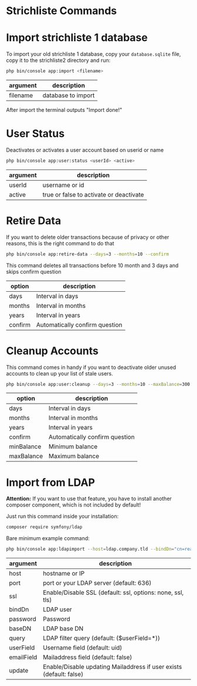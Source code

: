 # Strichliste Commands

# Import strichliste 1 database

To import your old strichliste 1 database, copy your `database.sqlite` file, copy it to the strichliste2 directory and run:

```bash
php bin/console app:import <filename>
```

| argument   | description                             |
|------------|-----------------------------------------|
| filename   | database to import                      |

After import the terminal outputs "Import done!"

# User Status

Deactivates or activates a user account based on userid or name

```bash
php bin/console app:user:status <userId> <active>
```

| argument | description                             |
|----------|-----------------------------------------|
| userId   | username or id                          |
| active   | true or false to activate or deactivate |

# Retire Data

If you want to delete older transactions because of privacy or other reasons, this is the right command to do that

```bash
php bin/console app:retire-data --days=3 --months=10 --confirm
```

This command deletes all transactions before 10 month and 3 days and skips confirm question

| option  | description                    |
|---------|--------------------------------|
| days    | Interval in days               |
| months  | Interval in months             |
| years   | Interval in years              |
| confirm | Automatically confirm question |

# Cleanup Accounts

This command comes in handy if you want to deactivate older unused accounts to clean up your list of stale users.

```bash
php bin/console app:user:cleanup --days=3 --months=10 --maxBalance=300 --confirm
```

| option     | description                    |
|------------|--------------------------------|
| days       | Interval in days               |
| months     | Interval in months             |
| years      | Interval in years              |
| confirm    | Automatically confirm question |
| minBalance | Minimum balance                |
| maxBalance | Maximum balance                |

# Import from LDAP

**Attention:** If you want to use that feature, you have to install another composer component, which is not included by default!

Just run this command inside your installation:
```bash
composer require symfony/ldap
```

Bare minimum example command:
```bash
php bin/console app:ldapimport --host=ldap.company.tld --bindDn="cn=reader,ou=ldapuser,dc=company" --password="yourpass" --baseDn="ou=employee,dc=company"
```

| argument   | description                                                         |
|------------|---------------------------------------------------------------------|
| host       | hostname or IP                                                      |
| port       | port or your LDAP server (default: 636)                             |
| ssl        | Enable/Disable SSL (default: ssl, options: none, ssl, tls)          |
| bindDn     | LDAP user                                                           |
| password   | Password                                                            |
| baseDN     | LDAP base DN                                                        |
| query      | LDAP filter query (default: ($userField=*))                         |
| userField  | Username field (default: uid)                                       |
| emailField | Mailaddress field (default: false)                                  |
| update     | Enable/Disable updating Mailaddress if user exists (default: false) |